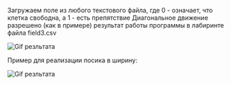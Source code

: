 Загружаем поле из любого текстового файла, где 0 - означает, что клетка свободна, а 1 - есть препятствие
Диагональное движение разрешено (как в примере)
результат работы программы в лабиринте файла field3.csv

![Gif резльтата](https://github.com/Finuniversity/3_assignment-BorisovNikita/blob/main/example.gif)

Пример для реализации посика в ширину:

![Gif резльтата](https://github.com/Finuniversity/3_assignment-BorisovNikita/blob/main/example2.gif)
